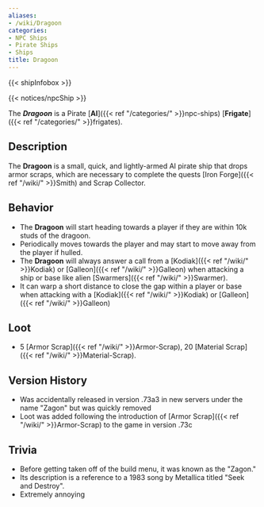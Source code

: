 ```yaml
---
aliases:
- /wiki/Dragoon
categories:
- NPC Ships
- Pirate Ships
- Ships
title: Dragoon
---  
```


{{< shipInfobox >}}   

{{< notices/npcShip >}} 

The **_Dragoon_** is a Pirate [**AI**]({{< ref "/categories/" >}}npc-ships) [**Frigate**]({{< ref "/categories/" >}}frigates). 

## Description

The **Dragoon** is a small, quick, and lightly-armed AI pirate ship that drops armor scraps, which are necessary to complete the quests [Iron Forge]({{< ref "/wiki/" >}}Smith) and Scrap Collector.

## Behavior

- The **Dragoon** will start heading towards a player if they are within 10k studs of the dragoon.
- Periodically moves towards the player and may start to move away from the player if hulled.
- The **Dragoon** will always answer a call from a [Kodiak]({{< ref "/wiki/" >}}Kodiak) or [Galleon]({{< ref "/wiki/" >}}Galleon) when attacking a ship or base like alien [Swarmers]({{< ref "/wiki/" >}}Swarmer).
- It can warp a short distance to close the gap within a player or base when attacking with a [Kodiak]({{< ref "/wiki/" >}}Kodiak) or [Galleon]({{< ref "/wiki/" >}}Galleon)

## Loot

- 5 [Armor Scrap]({{< ref "/wiki/" >}}Armor-Scrap), 20 [Material Scrap]({{< ref "/wiki/" >}}Material-Scrap).

## Version History 

- Was accidentally released in version .73a3 in new servers under the name "Zagon" but was quickly removed
- Loot was added following the introduction of [Armor Scrap]({{< ref "/wiki/" >}}Armor-Scrap) to the game in version .73c

## Trivia

- Before getting taken off of the build menu, it was known as the "Zagon."
- Its description is a reference to a 1983 song by Metallica titled "Seek and Destroy".
- Extremely annoying